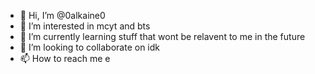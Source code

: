 - 👋 Hi, I’m @0alkaine0
- 👀 I’m interested in mcyt and bts
- 🌱 I’m currently learning stuff that wont be relavent to me in the future
- 💞️ I’m looking to collaborate on idk
- 📫 How to reach me e

<!---
0alkaine0/0alkaine0 is a ✨ special ✨ repository because its `README.md` (this file) appears on your GitHub profile.
You can click the Preview link to take a look at your changes.
--->
